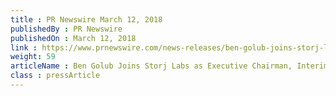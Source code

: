 ```yaml
---
title : PR Newswire March 12, 2018
publishedBy : PR Newswire
publishedOn : March 12, 2018
link : https://www.prnewswire.com/news-releases/ben-golub-joins-storj-labs-as-executive-chairman-interim-ceo-300612033.html
weight: 59
articleName : ​Ben Golub Joins Storj Labs as Executive Chairman, Interim CEO
class : pressArticle
---
```


